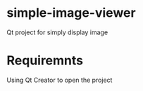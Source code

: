 # simple-image-viewer
Qt project for simply display image

# Requiremnts
Using Qt Creator to open the project

